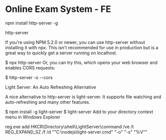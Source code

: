 # Online Exam System - FE


npm install http-server -g

http-server

If you're using NPM 5.2.0 or newer, you can use http-server without installing it with npx. This isn't recommended for use in production but is a great way to quickly get a server running on localhost.

$ npx http-server
Or, you can try this, which opens your web browser and enables CORS requests:

$ http-server -o --cors

Light Server: An Auto Refreshing Alternative

A nice alternative to http-server is light-server. It supports file watching and auto-refreshing and many other features.

$ npm install -g light-server 
$ light-server
Add to your directory context menu in Windows Explorer

 reg.exe add HKCR\Directory\shell\LightServer\command /ve /t REG_EXPAND_SZ /f /d "\"C:\nodejs\light-server.cmd\" \"-o\" \"-s\" \"%V\""

